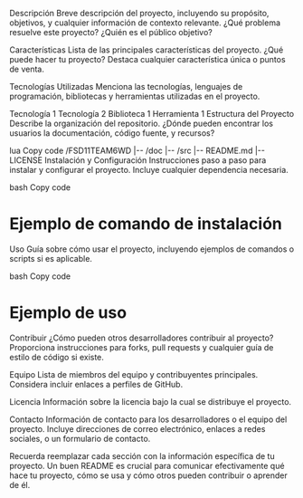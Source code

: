 Descripción
Breve descripción del proyecto, incluyendo su propósito, objetivos, y cualquier información de contexto relevante. ¿Qué problema resuelve este proyecto? ¿Quién es el público objetivo?

Características
Lista de las principales características del proyecto. ¿Qué puede hacer tu proyecto? Destaca cualquier característica única o puntos de venta.

Tecnologías Utilizadas
Menciona las tecnologías, lenguajes de programación, bibliotecas y herramientas utilizadas en el proyecto.

Tecnología 1
Tecnología 2
Biblioteca 1
Herramienta 1
Estructura del Proyecto
Describe la organización del repositorio. ¿Dónde pueden encontrar los usuarios la documentación, código fuente, y recursos?

lua
Copy code
/FSD11TEAM6WD
|-- /doc
|-- /src
|-- README.md
|-- LICENSE
Instalación y Configuración
Instrucciones paso a paso para instalar y configurar el proyecto. Incluye cualquier dependencia necesaria.

bash
Copy code
# Ejemplo de comando de instalación
Uso
Guía sobre cómo usar el proyecto, incluyendo ejemplos de comandos o scripts si es aplicable.

bash
Copy code
# Ejemplo de uso
Contribuir
¿Cómo pueden otros desarrolladores contribuir al proyecto? Proporciona instrucciones para forks, pull requests y cualquier guía de estilo de código si existe.

Equipo
Lista de miembros del equipo y contribuyentes principales. Considera incluir enlaces a perfiles de GitHub.

Licencia
Información sobre la licencia bajo la cual se distribuye el proyecto.

Contacto
Información de contacto para los desarrolladores o el equipo del proyecto. Incluye direcciones de correo electrónico, enlaces a redes sociales, o un formulario de contacto.

Recuerda reemplazar cada sección con la información específica de tu proyecto. Un buen README es crucial para comunicar efectivamente qué hace tu proyecto, cómo se usa y cómo otros pueden contribuir o aprender de él.




